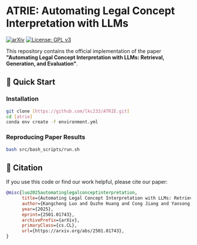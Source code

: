 # ATRIE: Automating Legal Concept Interpretation with LLMs

[![arXiv](https://img.shields.io/badge/arXiv-2501.01743-b31b1b.svg)](https://arxiv.org/abs/2501.01743)
[![License: GPL v3](https://img.shields.io/badge/License-GPLv3-blue.svg)](https://www.gnu.org/licenses/gpl-3.0)

This repository contains the official implementation of the paper **"Automating Legal Concept Interpretation with LLMs: Retrieval, Generation, and Evaluation"**.

## 🚀 Quick Start

### Installation
```bash
git clone [https://github.com/lkc233/ATRIE.git]
cd [atrie]
conda env create -f environment.yml
```

### Reproducing Paper Results
```bash
bash src/bash_scripts/run.sh
```

## 🤝 Citation

If you use this code or find our work helpful, please cite our paper:
```bibtex
@misc{luo2025automatinglegalconceptinterpretation,
      title={Automating Legal Concept Interpretation with LLMs: Retrieval, Generation, and Evaluation}, 
      author={Kangcheng Luo and Quzhe Huang and Cong Jiang and Yansong Feng},
      year={2025},
      eprint={2501.01743},
      archivePrefix={arXiv},
      primaryClass={cs.CL},
      url={https://arxiv.org/abs/2501.01743}, 
}
```
